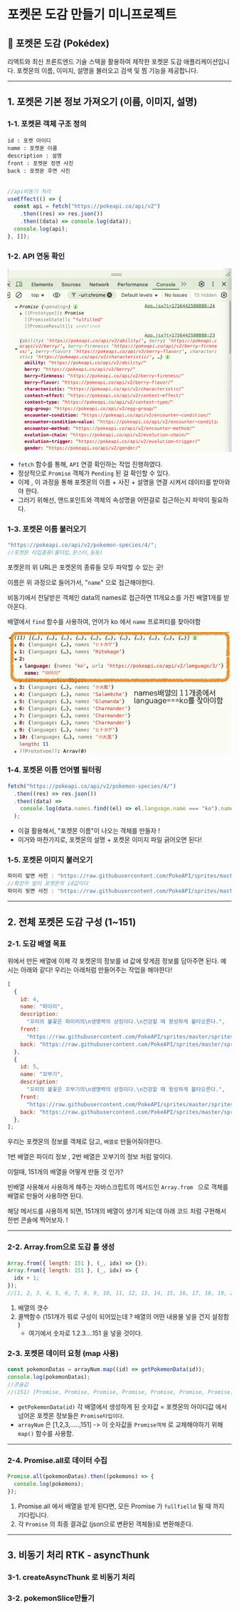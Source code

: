 # 포켓몬 도감 만들기 미니프로젝트

## 📖 포켓몬 도감 (Pokédex)

리액트와 최신 프론트엔드 기술 스택을 활용하여 제작한 포켓몬 도감 애플리케이션입니다.
포켓몬의 이름, 이미지, 설명을 불러오고 검색 및 찜 기능을 제공합니다.

---

## 1. 포켓몬 기본 정보 가져오기 (이름, 이미지, 설명)

### 1-1. 포켓몬 객체 구조 정의

```
id : 포켓 아이디
name : 포켓몬 이름
description : 설명
front : 포켓몬 정면 사진
back : 포켓몬 후면 사진


```

```jsx
//api비동기 처리
useEffect(() => {
  const api = fetch("https://pokeapi.co/api/v2")
    .then((res) => res.json())
    .then((data) => console.log(data));
  console.log(api);
}, []);
```

### 1-2. API 연동 확인

![alt text](image.png)

- `fetch` 함수를 통해, `API` 연결 확인하는 작업 진행하였다.
- 정상적으로 `Promise` 객체가 `Pending` 된 걸 확인할 수 있다.
- 이제 , 이 과정을 통해 포켓몬의 이름 + 사진 + 설명을 연결 시켜서 데이터를 받아와야 한다.
- 그러기 위해선, 앤드포인트와 객체의 속성명을 어떤걸로 접근하는지 파악이 필요하다.

### 1-3. 포켓몬 이름 불러오기

```jsx
"https://pokeapi.co/api/v2/pokemon-species/4/";
//포켓몬 타입종류(물타입,몬스터,등등)
```

포켓몬의 위 URL은 포켓몬의 종류들 모두 파악할 수 있는 곳!

이름은 위 과정으로 들어가서, "`name`" 으로 접근해야한다.

비동기에서 전달받은 객체인 data의 names로 접근하면 11개요소를 가진 배열1개를 받아온다.

배열에서 `find` 함수를 사용하여, 언어가 ko 에서 `name` 프로퍼티를 찾아야함

![alt text](image-2.png)

### 1-4. 포켓몬 이름 언어별 필터링

```jsx
fetch("https://pokeapi.co/api/v2/pokemon-species/4/")
  .then((res) => res.json())
  .then((data) =>
    console.log(data.names.find((el) => el.language.name === "ko").name),
  );
```

- 이걸 활용해서, "포켓몬 이름"이 나오는 객체를 만들자 !
- 이거와 마찬가지로, 포켓몬의 설명 + 포켓몬 이미지 파일 긁어오면 된다!

### 1-5. 포켓몬 이미지 불러오기

```jsx
파이리 앞면 사진 : "https://raw.githubusercontent.com/PokeAPI/sprites/master/sprites/pokemon/4.png"
//확장자 앞이 포켓몬의 id값이다
파이리 뒷면 사진 : "https://raw.githubusercontent.com/PokeAPI/sprites/master/sprites/pokemon/back/4.png"
```

---

## 2. 전체 포켓몬 도감 구성 (1~151)

### 2-1. 도감 배열 목표

위에서 만든 배열에 이제 각 포켓몬의 정보를 id 값에 맞게끔 정보를 담아주면 된다.
예시는 아래와 같다! 우리는 아래처럼 만들어주는 작업을 해야한다!

```jsx
[
  {
    id: 4,
    name: "파이리",
    description:
      "꼬리의 불꽃은 파이리의\n생명력의 상징이다.\n건강할 때 왕성하게 불타오른다.",
    front:
      "https://raw.githubusercontent.com/PokeAPI/sprites/master/sprites/pokemon/4.png",
    back: "https://raw.githubusercontent.com/PokeAPI/sprites/master/sprites/pokemon/back/4.png",
  },
  {
    id: 5,
    name: "꼬부기",
    description:
      "꼬리의 불꽃은 꼬부기의\n생명력의 상징이다.\n건강할 때 왕성하게 불타오른다.",
    front:
      "https://raw.githubusercontent.com/PokeAPI/sprites/master/sprites/pokemon/5.png",
    back: "https://raw.githubusercontent.com/PokeAPI/sprites/master/sprites/pokemon/back/5.png",
  },
];
```

우리는 포켓몬의 정보를 객체로 담고, `배열로` 만들어줘야한다.

1번 배열은 파이리 정보 , 2번 배열은 꼬부기의 정보 처럼 말이다.

이럴때, 151개의 배열을 어떻게 만들 것 인가?

빈배열 사용해서 사용하게 해주는 자바스크립트의 메서드인 `Array.from ` 으로 객체를 배열로 만들어 사용하면 된다.

해당 메서드를 사용하게 되면, 151개의 배열이 생기게 되는데 아래 코드 처럼 구현해서 한번 콘솔에 찍어보자. !

---

### 2-2. Array.from으로 도감 틀 생성

```jsx
Array.from({ length: 151 }, (_, idx) => {});
Array.from({ length: 151 }, (_, idx) => {
  idx + 1;
});
//[1, 2, 3, 4, 5, 6, 7, 8, 9, 10, 11, 12, 13, 14, 15, 16, 17, 18, 19, 20, 21, 22, 23, 24, 25, 26, 27, 28, 29, 30, 31, 32, 33, 34, 35, 36, 37, 38, 39, 40, 41, 42, 43, 44, 45, 46, 47, 48, 49, 50, 51, 52, 53, 54, 55, 56, 57, 58, 59, 60, 61, 62, 63, 64, 65, 66, 67, 68, 69, 70, 71, 72, 73, 74, 75, 76, 77, 78, 79, 80, 81, 82, 83, 84, 85, 86, 87, 88, 89, 90, 91, 92, 93, 94, 95, 96, 97, 98, 99, 100, …]
```

1. 배열의 갯수
2. 콜백함수 (151개가 뭐로 구성이 되어있는데 ? 배열의 어떤 내용물 넣을 건지 설정함 )
   - 여기에서 숫자로 1.2.3....151 을 넣을 것이다.

### 2-3. 포켓몬 데이터 요청 (map 사용)

```jsx
const pokemonDatas = arrayNum.map((id) => getPokemonData(id));
console.log(pokemonDatas);
//콘솔값
//(151) [Promise, Promise, Promise, Promise, Promise, Promise, Promise, Promise, Promise, Promise, Promise,...]
```

- `getPokemonData(id)` 각 배열에서 생성하게 된 숫자값 = 포켓몬의 아이디값 에서 넘어온 포켓몬 정보들은 `Promise타입이다`.
- `arrayNum` 은 [1,2,3,.....,151] -> 이 숫자값을 `Promise객체` 로 교체해야하기 위해 `map()` 함수를 사용함.

---

### 2-4. Promise.all로 데이터 수집

```jsx
Promise.all(pokemonDatas).then((pokemons) => {
  console.log(pokemons);
});
```

1. Promise.all 에서 배열을 받게 된다면, 모든 Promise 가 `fullfielld` 될 때 까지 기다립니다.
2. 각 `Promise` 의 최종 결과값 (json으로 변환된 객체들)로 변환해준다.

---

## 3. 비동기 처리 RTK - asyncThunk
### 3-1. createAsyncThunk 로 비동기 처리 
### 3-2. pokemonSlice만들기
